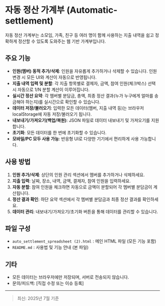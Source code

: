# 자동 정산 가계부 (Automatic-settlement)

자동 정산 가계부는 소모임, 가족, 친구 등 여러 명이 함께 사용하는 지출 내역을 쉽고 정확하게 정산할 수 있도록 도와주는 웹 기반 가계부입니다.

## 주요 기능

- **인원(멤버) 동적 추가/삭제**: 인원을 자유롭게 추가하거나 삭제할 수 있습니다. 인원 변경 시 모든 UI와 계산이 자동으로 반영됩니다.
- **지출 내역 입력 및 분할**: 각 지출 항목별로 결제자, 금액, 참여 인원(체크박스) 선택 시 자동으로 1/N 분할 계산이 이루어집니다.
- **실시간 정산 요약**: 각 멤버별 분담금, 총액, 최종 정산 결과(누가 누구에게 얼마를 송금해야 하는지)를 실시간으로 확인할 수 있습니다.
- **데이터 저장/불러오기**: 입력한 모든 데이터(멤버, 지출 내역 등)는 브라우저 localStorage에 자동 저장/불러오기 됩니다.
- **내보내기/가져오기(백업/복원)**: JSON 파일로 데이터 내보내기 및 가져오기를 지원합니다.
- **초기화**: 모든 데이터를 한 번에 초기화할 수 있습니다.
- **모바일/PC 모두 사용 가능**: 반응형 UI로 다양한 기기에서 편리하게 사용 가능합니다.

## 사용 방법

1. **인원 추가/삭제**: 상단의 인원 관리 섹션에서 멤버를 추가하거나 삭제하세요.
2. **지출 입력**: 날짜, 장소, 내역, 금액, 결제자, 참여 인원을 입력하세요.
3. **자동 분할**: 참여 인원을 체크하면 자동으로 금액이 분할되어 각 멤버별 분담금이 계산됩니다.
4. **정산 결과 확인**: 하단 요약 섹션에서 각 멤버별 분담금과 최종 정산 결과를 확인하세요.
5. **데이터 관리**: 내보내기/가져오기/초기화 버튼을 통해 데이터를 관리할 수 있습니다.

## 파일 구성

- `auto_settlement_spreadsheet (2).html` : 메인 HTML 파일 (모든 기능 포함)
- `README.md` : 사용법 및 기능 안내 (본 파일)

## 기타

- 모든 데이터는 브라우저에만 저장되며, 서버로 전송되지 않습니다.
- 문의/피드백: [직접 수정 또는 이슈 등록]

---

> 최신: 2025년 7월 기준
